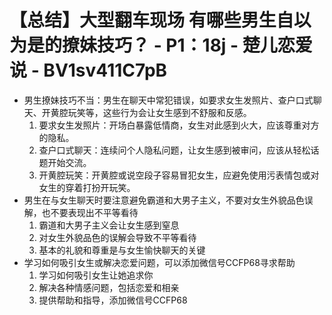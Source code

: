 # 【总结】大型翻车现场  有哪些男生自以为是的撩妹技巧？ - P1：18j - 楚儿恋爱说 - BV1sv411C7pB

-   男生撩妹技巧不当：男生在聊天中常犯错误，如要求女生发照片、查户口式聊天、开黄腔玩笑等，这些行为会让女生感到不舒服和反感。
    1.  要求女生发照片：开场白暴露低情商，女生对此感到火大，应该尊重对方的隐私。
    2.  查户口式聊天：连续问个人隐私问题，让女生感到被审问，应该从轻松话题开始交流。
    3.  开黄腔玩笑：开黄腔或说空段子容易冒犯女生，应避免使用污表情包或对女生的穿着打扮开玩笑。
-   男生在与女生聊天时要注意避免霸道和大男子主义，不要对女生外貌品色误解，也不要表现出不平等看待
    1.  霸道和大男子主义会让女生感到窒息
    2.  对女生外貌品色的误解会导致不平等看待
    3.  基本的礼貌和尊重是与女生愉快聊天的关键
-   学习如何吸引女生或解决恋爱问题，可以添加微信号CCFP68寻求帮助
    1.  学习如何吸引女生让她追求你
    2.  解决各种情感问题，包括恋爱和相亲
    3.  提供帮助和指导，添加微信号CCFP68